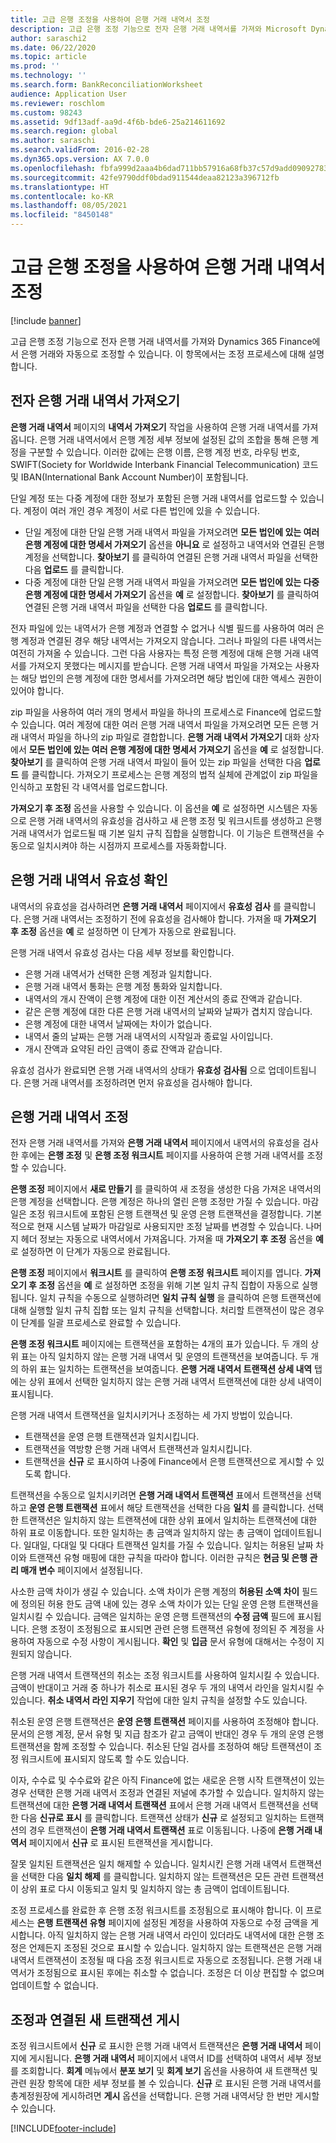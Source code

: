 ```yaml
---
title: 고급 은행 조정을 사용하여 은행 거래 내역서 조정
description: 고급 은행 조정 기능으로 전자 은행 거래 내역서를 가져와 Microsoft Dynamics 365 Finance에서 은행 거래와 자동으로 조정할 수 있습니다. 이 항목에서는 조정 프로세스에 대해 설명합니다.
author: saraschi2
ms.date: 06/22/2020
ms.topic: article
ms.prod: ''
ms.technology: ''
ms.search.form: BankReconciliationWorksheet
audience: Application User
ms.reviewer: roschlom
ms.custom: 98243
ms.assetid: 9df13adf-aa9d-4f6b-bde6-25a214611692
ms.search.region: global
ms.author: saraschi
ms.search.validFrom: 2016-02-28
ms.dyn365.ops.version: AX 7.0.0
ms.openlocfilehash: fbfa999d2aaa4b6dad711bb57916a68fb37c57d9add09092783ad3a8d6450c1f
ms.sourcegitcommit: 42fe9790ddf0bdad911544deaa82123a396712fb
ms.translationtype: HT
ms.contentlocale: ko-KR
ms.lasthandoff: 08/05/2021
ms.locfileid: "8450148"
---
```

# <a name="reconcile-bank-statements-by-using-advanced-bank-reconciliation"></a>고급 은행 조정을 사용하여 은행 거래 내역서 조정

[!include [banner](../includes/banner.md)]

고급 은행 조정 기능으로 전자 은행 거래 내역서를 가져와 Dynamics 365 Finance에서 은행 거래와 자동으로 조정할 수 있습니다. 이 항목에서는 조정 프로세스에 대해 설명합니다.  

## <a name="import-an-electronic-bank-statement"></a>전자 은행 거래 내역서 가져오기

**은행 거래 내역서** 페이지의 **내역서 가져오기** 작업을 사용하여 은행 거래 내역서를 가져옵니다. 은행 거래 내역서에서 은행 계정 세부 정보에 설정된 값의 조합을 통해 은행 계정을 구분할 수 있습니다. 이러한 값에는 은행 이름, 은행 계정 번호, 라우팅 번호, SWIFT(Society for Worldwide Interbank Financial Telecommunication) 코드 및 IBAN(International Bank Account Number)이 포함됩니다. 

단일 계정 또는 다중 계정에 대한 정보가 포함된 은행 거래 내역서를 업로드할 수 있습니다. 계정이 여러 개인 경우 계정이 서로 다른 법인에 있을 수 있습니다.

-   단일 계정에 대한 단일 은행 거래 내역서 파일을 가져오려면 **모든 법인에 있는 여러 은행 계정에 대한 명세서 가져오기** 옵션을 **아니요** 로 설정하고 내역서와 연결된 은행 계정을 선택합니다. **찾아보기** 를 클릭하여 연결된 은행 거래 내역서 파일을 선택한 다음 **업로드** 를 클릭합니다.
-   다중 계정에 대한 단일 은행 거래 내역서 파일을 가져오려면 **모든 법인에 있는 다중 은행 계정에 대한 명세서 가져오기** 옵션을 **예** 로 설정합니다. **찾아보기** 를 클릭하여 연결된 은행 거래 내역서 파일을 선택한 다음 **업로드** 를 클릭합니다.

전자 파일에 있는 내역서가 은행 계정과 연결할 수 없거나 식별 필드를 사용하여 여러 은행 계정과 연결된 경우 해당 내역서는 가져오지 않습니다. 그러나 파일의 다른 내역서는 여전히 가져올 수 있습니다. 그런 다음 사용자는 특정 은행 계정에 대해 은행 거래 내역서를 가져오지 못했다는 메시지를 받습니다. 은행 거래 내역서 파일을 가져오는 사용자는 해당 법인의 은행 계정에 대한 명세서를 가져오려면 해당 법인에 대한 액세스 권한이 있어야 합니다. 

zip 파일을 사용하여 여러 개의 명세서 파일을 하나의 프로세스로 Finance에 업로드할 수 있습니다. 여러 계정에 대한 여러 은행 거래 내역서 파일을 가져오려면 모든 은행 거래 내역서 파일을 하나의 zip 파일로 결합합니다. **은행 거래 내역서 가져오기** 대화 상자에서 **모든 법인에 있는 여러 은행 계정에 대한 명세서 가져오기** 옵션을 **예** 로 설정합니다. **찾아보기** 를 클릭하여 은행 거래 내역서 파일이 들어 있는 zip 파일을 선택한 다음 **업로드** 를 클릭합니다. 가져오기 프로세스는 은행 계정의 법적 실체에 관계없이 zip 파일을 인식하고 포함된 각 내역서를 업로드합니다.

**가져오기 후 조정** 옵션을 사용할 수 있습니다. 이 옵션을 **예** 로 설정하면 시스템은 자동으로 은행 거래 내역서의 유효성을 검사하고 새 은행 조정 및 워크시트를 생성하고 은행 거래 내역서가 업로드될 때 기본 일치 규칙 집합을 실행합니다. 이 기능은 트랜잭션을 수동으로 일치시켜야 하는 시점까지 프로세스를 자동화합니다.

## <a name="validate-the-bank-statement"></a>은행 거래 내역서 유효성 확인
내역서의 유효성을 검사하려면 **은행 거래 내역서** 페이지에서 **유효성 검사** 를 클릭합니다. 은행 거래 내역서는 조정하기 전에 유효성을 검사해야 합니다. 가져올 때 **가져오기 후 조정** 옵션을 **예** 로 설정하면 이 단계가 자동으로 완료됩니다. 

은행 거래 내역서 유효성 검사는 다음 세부 정보를 확인합니다.

-   은행 거래 내역서가 선택한 은행 계정과 일치합니다.
-   은행 거래 내역서 통화는 은행 계정 통화와 일치합니다.
-   내역서의 개시 잔액이 은행 계정에 대한 이전 계산서의 종료 잔액과 같습니다.
-   같은 은행 계정에 대한 다른 은행 거래 내역서의 날짜와 날짜가 겹치지 않습니다.
-   은행 계정에 대한 내역서 날짜에는 차이가 없습니다.
-   내역서 줄의 날짜는 은행 거래 내역서의 시작일과 종료일 사이입니다.
-   개시 잔액과 요약된 라인 금액이 종료 잔액과 같습니다.

유효성 검사가 완료되면 은행 거래 내역서의 상태가 **유효성 검사됨** 으로 업데이트됩니다. 은행 거래 내역서를 조정하려면 먼저 유효성을 검사해야 합니다.

## <a name="reconcile-the-bank-statement"></a>은행 거래 내역서 조정
전자 은행 거래 내역서를 가져와 **은행 거래 내역서** 페이지에서 내역서의 유효성을 검사한 후에는 **은행 조정** 및 **은행 조정 워크시트** 페이지를 사용하여 은행 거래 내역서를 조정할 수 있습니다. 

**은행 조정** 페이지에서 **새로 만들기** 를 클릭하여 새 조정을 생성한 다음 가져온 내역서의 은행 계정을 선택합니다. 은행 계정은 하나의 열린 은행 조정만 가질 수 있습니다. 마감일은 조정 워크시트에 포함된 은행 트랜잭션 및 운영 은행 트랜잭션을 결정합니다. 기본적으로 현재 시스템 날짜가 마감일로 사용되지만 조정 날짜를 변경할 수 있습니다. 나머지 헤더 정보는 자동으로 내역서에서 가져옵니다. 가져올 때 **가져오기 후 조정** 옵션을 **예** 로 설정하면 이 단계가 자동으로 완료됩니다. 

**은행 조정** 페이지에서 **워크시트** 를 클릭하여 **은행 조정 워크시트** 페이지를 엽니다. **가져오기 후 조정** 옵션을 **예** 로 설정하면 조정을 위해 기본 일치 규칙 집합이 자동으로 실행됩니다. 일치 규칙을 수동으로 실행하려면 **일치 규칙 실행** 을 클릭하여 은행 트랜잭션에 대해 실행할 일치 규칙 집합 또는 일치 규칙을 선택합니다. 처리할 트랜잭션이 많은 경우 이 단계를 일괄 프로세스로 완료할 수 있습니다. 

**은행 조정 워크시트** 페이지에는 트랜잭션을 포함하는 4개의 표가 있습니다. 두 개의 상위 표는 아직 일치하지 않는 은행 거래 내역서 및 운영의 트랜잭션을 보여줍니다. 두 개의 하위 표는 일치하는 트랜잭션을 보여줍니다. **은행 거래 내역서 트랜잭션 상세 내역** 탭에는 상위 표에서 선택한 일치하지 않는 은행 거래 내역서 트랜잭션에 대한 상세 내역이 표시됩니다. 

은행 거래 내역서 트랜잭션을 일치시키거나 조정하는 세 가지 방법이 있습니다.

-   트랜잭션을 운영 은행 트랜잭션과 일치시킵니다.
-   트랜잭션을 역방향 은행 거래 내역서 트랜잭션과 일치시킵니다.
-   트랜잭션을 **신규** 로 표시하여 나중에 Finance에서 은행 트랜잭션으로 게시할 수 있도록 합니다.

트랜잭션을 수동으로 일치시키려면 **은행 거래 내역서 트랜잭션** 표에서 트랜잭션을 선택하고 **운영 은행 트랜잭션** 표에서 해당 트랜잭션을 선택한 다음 **일치** 를 클릭합니다. 선택한 트랜잭션은 일치하지 않는 트랜잭션에 대한 상위 표에서 일치하는 트랜잭션에 대한 하위 표로 이동합니다. 또한 일치하는 총 금액과 일치하지 않는 총 금액이 업데이트됩니다. 일대일, 다대일 및 다대다 트랜잭션 일치를 가질 수 있습니다. 일치는 허용된 날짜 차이와 트랜잭션 유형 매핑에 대한 규칙을 따라야 합니다. 이러한 규칙은 **현금 및 은행 관리 매개 변수** 페이지에서 설정됩니다.

사소한 금액 차이가 생길 수 있습니다. 소액 차이가 은행 계정의 **허용된 소액 차이** 필드에 정의된 허용 한도 금액 내에 있는 경우 소액 차이가 있는 단일 운영 은행 트랜잭션을 일치시킬 수 있습니다. 금액은 일치하는 운영 은행 트랜잭션의 **수정 금액** 필드에 표시됩니다. 은행 조정이 조정됨으로 표시되면 관련 은행 트랜잭션 유형에 정의된 주 계정을 사용하여 자동으로 수정 사항이 게시됩니다. **확인** 및 **입금** 문서 유형에 대해서는 수정이 지원되지 않습니다. 

은행 거래 내역서 트랜잭션의 취소는 조정 워크시트를 사용하여 일치시킬 수 있습니다. 금액이 반대이고 거래 중 하나가 취소로 표시된 경우 두 개의 내역서 라인을 일치시킬 수 있습니다. **취소 내역서 라인 지우기** 작업에 대한 일치 규칙을 설정할 수도 있습니다.

취소된 운영 은행 트랜잭션은 **운영 은행 트랜잭션** 페이지를 사용하여 조정해야 합니다. 문서의 은행 계정, 문서 유형 및 지급 참조가 같고 금액이 반대인 경우 두 개의 운영 은행 트랜잭션을 함께 조정할 수 있습니다. 취소된 단일 검사를 조정하여 해당 트랜잭션이 조정 워크시트에 표시되지 않도록 할 수도 있습니다. 

이자, 수수료 및 수수료와 같은 아직 Finance에 없는 새로운 은행 시작 트랜잭션이 있는 경우 선택한 은행 거래 내역서 조정과 연결된 저널에 추가할 수 있습니다. 일치하지 않는 트랜잭션에 대한 **은행 거래 내역서 트랜잭션** 표에서 은행 거래 내역서 트랜잭션을 선택한 다음 **신규로 표시** 를 클릭합니다. 트랜잭션 상태가 **신규** 로 설정되고 일치하는 트랜잭션의 경우 트랜잭션이 **은행 거래 내역서 트랜잭션** 표로 이동됩니다. 나중에 **은행 거래 내역서** 페이지에서 **신규** 로 표시된 트랜잭션을 게시합니다. 

잘못 일치된 트랜잭션은 일치 해제할 수 있습니다. 일치시킨 은행 거래 내역서 트랜잭션을 선택한 다음 **일치 해제** 를 클릭합니다. 일치하지 않는 트랜잭션은 모든 관련 트랜잭션이 상위 표로 다시 이동되고 일치 및 일치하지 않는 총 금액이 업데이트됩니다. 

조정 프로세스를 완료한 후 은행 조정 워크시트를 조정됨으로 표시해야 합니다.  이 프로세스는 **은행 트랜잭션 유형** 페이지에 설정된 계정을 사용하여 자동으로 수정 금액을 게시합니다.  아직 일치하지 않는 은행 거래 내역서 라인이 있더라도 내역서에 대한 은행 조정은 언제든지 조정된 것으로 표시할 수 있습니다.  일치하지 않는 트랜잭션은 은행 거래 내역서 트랜잭션이 조정될 때 다음 조정 워크시트로 자동으로 조정됩니다.  은행 거래 내역서가 조정됨으로 표시된 후에는 취소할 수 없습니다.  조정은 더 이상 편집할 수 없으며 업데이트할 수 없습니다.

## <a name="post-new-transactions-that-are-associated-with-the-reconciliation"></a>조정과 연결된 새 트랜잭션 게시
조정 워크시트에서 **신규** 로 표시한 은행 거래 내역서 트랜잭션은 **은행 거래 내역서** 페이지에 게시됩니다. **은행 거래 내역서** 페이지에서 내역서 ID를 선택하여 내역서 세부 정보를 조회합니다. **회계** 메뉴에서 **분포 보기** 및 **회계 보기** 옵션을 사용하여 새 트랜잭션 및 관련 원장 항목에 대한 세부 정보를 볼 수 있습니다. **신규** 로 표시된 은행 거래 내역서를 총계정원장에 게시하려면 **게시** 옵션을 선택합니다. 은행 거래 내역서당 한 번만 게시할 수 있습니다.





[!INCLUDE[footer-include](../../includes/footer-banner.md)]